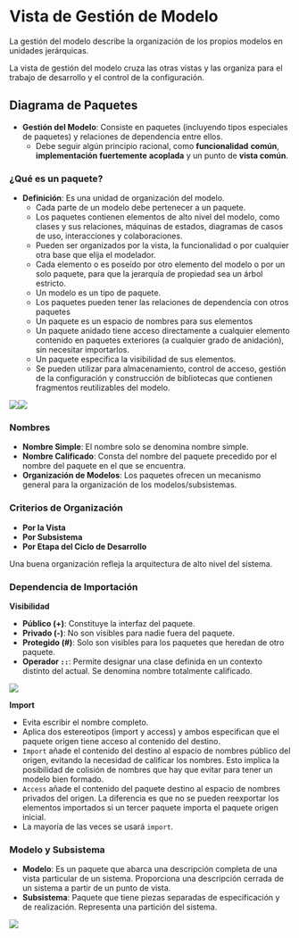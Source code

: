 # Vista de Gestión de Modelo

La gestión del modelo describe la organización de los propios modelos en unidades jerárquicas.

La vista de gestión del modelo cruza las otras vistas y las organiza para el trabajo de desarrollo y el control de la configuración. 

## Diagrama de Paquetes

- **Gestión del Modelo**: Consiste en paquetes (incluyendo tipos especiales de paquetes) y relaciones de dependencia entre ellos.
  - Debe seguir algún principio racional, como **funcionalidad** **común**, **implementación** **fuertemente** **acoplada** y un punto de **vista común**.

### ¿Qué es un paquete?

- **Definición**: Es una unidad de organización del modelo.
  - Cada parte de un modelo debe pertenecer a un paquete.
  - Los paquetes contienen elementos de alto nivel del modelo, como clases y sus relaciones, máquinas de estados, diagramas de casos de uso, interacciones y colaboraciones.
  - Pueden ser organizados por la vista, la funcionalidad o por cualquier otra base que elija el modelador.
  - Cada elemento o es poseído por otro elemento del modelo o por un solo paquete, para que la jerarquía de propiedad sea un árbol estricto.
  - Un modelo es un tipo de paquete.
  - Los paquetes pueden tener las relaciones de dependencia con otros paquetes
  - Un paquete es un espacio de nombres para sus elementos
  - Un paquete anidado tiene acceso directamente a cualquier elemento contenido en paquetes exteriores (a cualquier grado de anidación), sin necesitar importarlos.
  - Un paquete especifica la visibilidad de sus elementos.
  - Se pueden utilizar para almacenamiento, control de acceso, gestión de la configuración y construcción de bibliotecas que contienen fragmentos reutilizables del modelo.

![](https://lh7-us.googleusercontent.com/docsz/AD_4nXeKT9o7Mm52kkCu4DWhTcdDm7KSMGy7HXDxc_8KDmqQohVUK6CXiGhc-i2X2CNd-qq4neNAZqwcQq10UxwmQOG4QGSi-BLth1-Fuk2GlmC1X5tyPjmDALbQWIrTsXDBKKbjS0el7V6ia7FeAAOb_I6fxz6K?key=VReuh94fGGpJZLGsXsGdUQ)![](https://lh7-us.googleusercontent.com/docsz/AD_4nXe84D1nLeP3uoW3mD-OqdKsFFJUOhG_muTa2qhb60mo36eArcf7tujVih44pu9AiLltsUa4_6nmg3C-mSHGTpDiklC8sBrxczZ6cFHair6i0PjowiP4M7TKLFrUxP0R79-mEo1gVW4bTyfhIByDgsrswVre?key=VReuh94fGGpJZLGsXsGdUQ)
### Nombres

- **Nombre Simple**: El nombre solo se denomina nombre simple.
- **Nombre Calificado**: Consta del nombre del paquete precedido por el nombre del paquete en el que se encuentra.
- **Organización de Modelos**: Los paquetes ofrecen un mecanismo general para la organización de los modelos/subsistemas.

### Criterios de Organización

- **Por la Vista**
- **Por Subsistema**
- **Por Etapa del Ciclo de Desarrollo**

Una buena organización refleja la arquitectura de alto nivel del sistema.

### Dependencia de Importación

**Visibilidad**
  - **Público (+)**: Constituye la interfaz del paquete.
  - **Privado (-)**: No son visibles para nadie fuera del paquete.
  - **Protegido (#)**: Solo son visibles para los paquetes que heredan de otro paquete.
- **Operador `::`**: Permite designar una clase definida en un contexto distinto del actual. Se denomina nombre totalmente calificado.

![](https://lh7-us.googleusercontent.com/docsz/AD_4nXcjtxqxyUybZkp3Tl-hXhrSTI2kbUv5-TgkeLJhCxv7q-ao7qQTit4iWraSpCinEGvZwFUehVWsbBmEN-XiQO6zL1_tcf7C3rqdxzXAhhhmbD3XqYpjfI0XeLBFYL6D6ROruCA907vMEB5rFVIDmfKBEm8?key=VReuh94fGGpJZLGsXsGdUQ)

**Import**
  - Evita escribir el nombre completo.
  - Aplica dos estereotipos (import y access) y ambos especifican que el paquete origen tiene acceso al contenido del destino.
  - `Import` añade el contenido del destino al espacio de nombres público del origen, evitando la necesidad de calificar los nombres. Esto implica la posibilidad de colisión de nombres que hay que evitar para tener un modelo bien formado.
  - `Access` añade el contenido del paquete destino al espacio de nombres privados del origen. La diferencia es que no se pueden reexportar los elementos importados si un tercer paquete importa el paquete origen inicial.
  - La mayoría de las veces se usará `import`.
    
### Modelo y Subsistema

- **Modelo**: Es un paquete que abarca una descripción completa de una vista particular de un sistema. Proporciona una descripción cerrada de un sistema a partir de un punto de vista.
- **Subsistema**: Paquete que tiene piezas separadas de especificación y de realización. Representa una partición del sistema.

![](https://lh7-us.googleusercontent.com/docsz/AD_4nXe08R-8s0PI7WiO6-ooyT8BRDTQd5HXlAiPwxdm-6FTbE5ztRrX0bf8xftQX_rD_ZGYtwWDZ0UKRLg75xIJkIsSexabstVEaGA4AltTNMfGQuiXhQirYUujq7muySvpLm29maVqMBz4dPlk0xXf2ubRM4E?key=VReuh94fGGpJZLGsXsGdUQ)